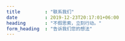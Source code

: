 ```yaml
---
title         : "联系我们"
date          : 2019-12-23T20:17:01+06:00
heading       : "不假思索，立刻行动。"
form_heading  : "告诉我们您的想法"
---
```



